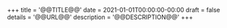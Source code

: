 +++
title = '@@TITLE@@'
date = 2021-01-01T00:00:00-00:00
draft = false
details = '@@URL@@'
description = '@@DESCRIPTION@@'
+++
